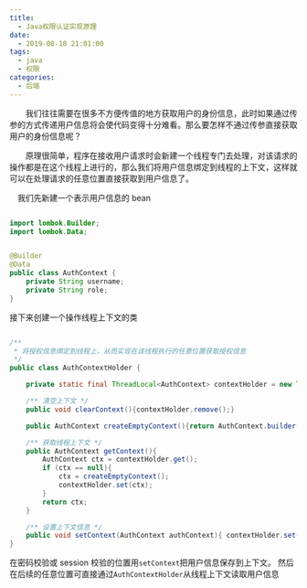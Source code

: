 ```yaml
---
title:
  - Java权限认证实现原理
date:
  - 2019-08-18 21:01:00
tags:
  - java
  - 权限
categories:
  - 后端
---
```


&emsp;&emsp;我们往往需要在很多不方便传值的地方获取用户的身份信息，此时如果通过传参的方式传递用户信息将会使代码变得十分难看。那么要怎样不通过传参直接获取用户的身份信息呢？
<!-- more -->
&emsp;&emsp;原理很简单，程序在接收用户请求时会新建一个线程专门去处理，对该请求的操作都是在这个线程上进行的，那么我们将用户信息绑定到线程的上下文，这样就可以在处理请求的任意位置直接获取到用户信息了。

&emsp;我们先新建一个表示用户信息的 bean

```java

import lombok.Builder;
import lombok.Data;


@Builder
@Data
public class AuthContext {
    private String username;
    private String role;
}

```

接下来创建一个操作线程上下文的类

```java

/**
 * 将授权信息绑定到线程上，从而实现在该线程执行的任意位置获取授权信息
 */
public class AuthContextHolder {

    private static final ThreadLocal<AuthContext> contextHolder = new ThreadLocal<>();

    /** 清空上下文 */
    public void clearContext(){contextHolder.remove();}

    public AuthContext createEmptyContext(){return AuthContext.builder().build();}

    /** 获取线程上下文 */
    public AuthContext getContext(){
        AuthContext ctx = contextHolder.get();
        if (ctx == null){
            ctx = createEmptyContext();
            contextHolder.set(ctx);
        }
        return ctx;
    }

    /** 设置上下文信息 */
    public void setContext(AuthContext authContext){ contextHolder.set(authContext); }
}

```

在密码校验或 session 校验的位置用`setContext`把用户信息保存到上下文。 然后在后续的任意位置可直接通过`AuthContextHolder`从线程上下文读取用户信息
